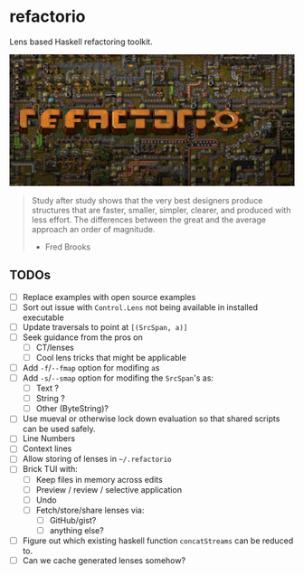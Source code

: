 # refactorio

Lens based Haskell refactoring toolkit.

![refactorio](refactorio.png)

> Study after study shows that the very best designers produce structures that
> are faster, smaller, simpler, clearer, and produced with less effort. The
> differences between the great and the average approach an order of magnitude.
>
> - Fred Brooks

## TODOs

- [ ] Replace examples with open source examples
- [ ] Sort out issue with `Control.Lens` not being available in installed executable
- [ ] Update traversals to point at `[(SrcSpan, a)]`
- [ ] Seek guidance from the pros on
  - [ ] CT/lenses
  - [ ] Cool lens tricks that might be applicable
- [ ] Add `-f`/`--fmap` option for modifing `a`s
- [ ] Add `-s`/`--smap` option for modifing the `SrcSpan`'s as:
  - [ ] Text ?
  - [ ] String ?
  - [ ] Other (ByteString)?
- [ ] Use mueval or otherwise lock down evaluation so that shared scripts can
      be used safely.
- [ ] Line Numbers
- [ ] Context lines
- [ ] Allow storing of lenses in `~/.refactorio`
- [ ] Brick TUI with:
  - [ ] Keep files in memory across edits
  - [ ] Preview / review / selective application
  - [ ] Undo
  - [ ] Fetch/store/share lenses via:
    - [ ] GitHub/gist?
    - [ ] anything else?
- [ ] Figure out which existing haskell function `concatStreams` can be reduced to.
- [ ] Can we cache generated lenses somehow?
